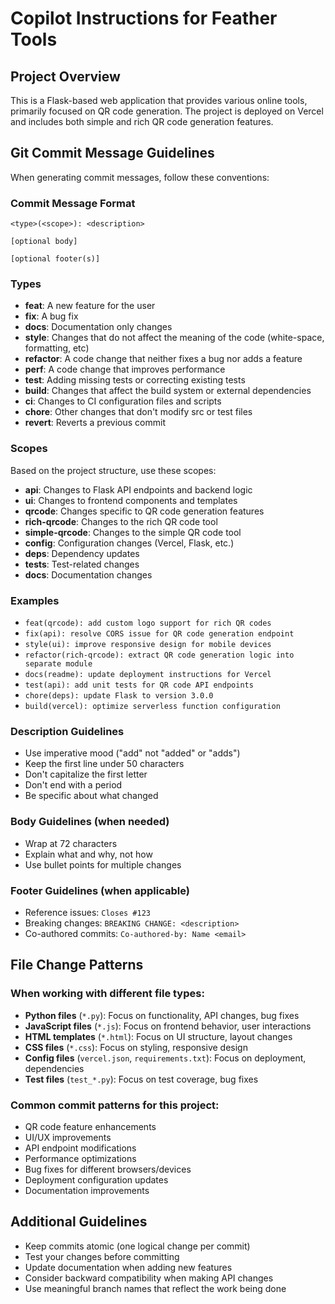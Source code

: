 # Copilot Instructions for Feather Tools

## Project Overview
This is a Flask-based web application that provides various online tools, primarily focused on QR code generation. The project is deployed on Vercel and includes both simple and rich QR code generation features.

## Git Commit Message Guidelines

When generating commit messages, follow these conventions:

### Commit Message Format
```
<type>(<scope>): <description>

[optional body]

[optional footer(s)]
```

### Types
- **feat**: A new feature for the user
- **fix**: A bug fix
- **docs**: Documentation only changes
- **style**: Changes that do not affect the meaning of the code (white-space, formatting, etc)
- **refactor**: A code change that neither fixes a bug nor adds a feature
- **perf**: A code change that improves performance
- **test**: Adding missing tests or correcting existing tests
- **build**: Changes that affect the build system or external dependencies
- **ci**: Changes to CI configuration files and scripts
- **chore**: Other changes that don't modify src or test files
- **revert**: Reverts a previous commit

### Scopes
Based on the project structure, use these scopes:
- **api**: Changes to Flask API endpoints and backend logic
- **ui**: Changes to frontend components and templates
- **qrcode**: Changes specific to QR code generation features
- **rich-qrcode**: Changes to the rich QR code tool
- **simple-qrcode**: Changes to the simple QR code tool
- **config**: Configuration changes (Vercel, Flask, etc.)
- **deps**: Dependency updates
- **tests**: Test-related changes
- **docs**: Documentation changes

### Examples
- `feat(qrcode): add custom logo support for rich QR codes`
- `fix(api): resolve CORS issue for QR code generation endpoint`
- `style(ui): improve responsive design for mobile devices`
- `refactor(rich-qrcode): extract QR code generation logic into separate module`
- `docs(readme): update deployment instructions for Vercel`
- `test(api): add unit tests for QR code API endpoints`
- `chore(deps): update Flask to version 3.0.0`
- `build(vercel): optimize serverless function configuration`

### Description Guidelines
- Use imperative mood ("add" not "added" or "adds")
- Keep the first line under 50 characters
- Don't capitalize the first letter
- Don't end with a period
- Be specific about what changed

### Body Guidelines (when needed)
- Wrap at 72 characters
- Explain what and why, not how
- Use bullet points for multiple changes

### Footer Guidelines (when applicable)
- Reference issues: `Closes #123`
- Breaking changes: `BREAKING CHANGE: <description>`
- Co-authored commits: `Co-authored-by: Name <email>`

## File Change Patterns

### When working with different file types:
- **Python files** (`*.py`): Focus on functionality, API changes, bug fixes
- **JavaScript files** (`*.js`): Focus on frontend behavior, user interactions
- **HTML templates** (`*.html`): Focus on UI structure, layout changes
- **CSS files** (`*.css`): Focus on styling, responsive design
- **Config files** (`vercel.json`, `requirements.txt`): Focus on deployment, dependencies
- **Test files** (`test_*.py`): Focus on test coverage, bug fixes

### Common commit patterns for this project:
- QR code feature enhancements
- UI/UX improvements
- API endpoint modifications
- Performance optimizations
- Bug fixes for different browsers/devices
- Deployment configuration updates
- Documentation improvements

## Additional Guidelines
- Keep commits atomic (one logical change per commit)
- Test your changes before committing
- Update documentation when adding new features
- Consider backward compatibility when making API changes
- Use meaningful branch names that reflect the work being done
